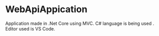 # WebApiAppication
Application made in .Net Core using MVC. C# language is being used . Editor used is VS Code.
